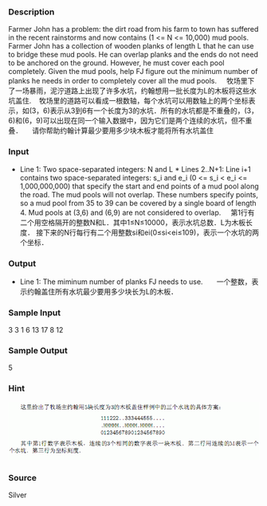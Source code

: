 
### Description
Farmer John has a problem: the dirt road from his farm to town has suffered in the recent rainstorms and now contains (1 <= N <= 10,000) mud pools. Farmer John has a collection of wooden planks of length L that he can use to bridge these mud pools. He can overlap planks and the ends do not need to be anchored on the ground. However, he must cover each pool completely. Given the mud pools, help FJ figure out the minimum number of planks he needs in order to completely cover all the mud pools. 
    牧场里下了一场暴雨，泥泞道路上出现了许多水坑，约翰想用一批长度为L的木板将这些水坑盖住.    牧场里的道路可以看成一根数轴，每个水坑可以用数轴上的两个坐标表示，如(3，6)表示从3到6有一个长度为3的水坑．所有的水坑都是不重叠的，(3，6)和(6，9)可以出现在同一个输入数据中，因为它们是两个连续的水坑，但不重叠．
    请你帮助约翰计算最少要用多少块木板才能将所有水坑盖住
### Input
* Line 1: Two space-separated integers: N and L * Lines 2..N+1: Line i+1 contains two space-separated integers: s_i and e_i (0 <= s_i < e_i <= 1,000,000,000) that specify the start and end points of a mud pool along the road. The mud pools will not overlap. These numbers specify points, so a mud pool from 35 to 39 can be covered by a single board of length 4. Mud pools at (3,6) and (6,9) are not considered to overlap.
    第1行有二个用空格隔开的整数N和L．其中1≤N≤10000，表示水坑总数．L为木板长度．
接下来的N行每行有二个用整数si和ei(0≤si<ei≤109)，表示一个水坑的两个坐标．
### Output
* Line 1: The miminum number of planks FJ needs to use.
 
    一个整数，表示约翰盖住所有水坑最少要用多少块长为L的木板．
### Sample Input
3 3
1 6
13 17
8 12

### Sample Output
5

### Hint
![](/JudgeOnline/upload/201401/11(1).jpg)

### Source
Silver